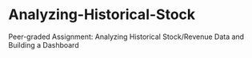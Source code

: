 # Analyzing-Historical-Stock
Peer-graded Assignment: Analyzing Historical Stock/Revenue Data and Building a Dashboard
